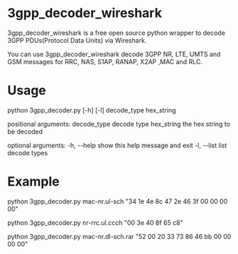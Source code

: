 # 3gpp_decoder_wireshark

3gpp_decoder_wireshark is a free open source python wrapper to decode 3GPP PDUs(Protocol Data Units) via Wireshark.

You can use 3gpp_decoder_wireshark decode 3GPP NR, LTE, UMTS and GSM messages for RRC, NAS, S1AP, RANAP, X2AP ,MAC and RLC.

# Usage

python 3gpp_decoder.py [-h] [-l] decode_type hex_string

positional arguments:
  decode_type  decode type
  hex_string   the hex string to be decoded

optional arguments:
  -h, --help   show this help message and exit
  -l, --list   list decode types

# Example
python 3gpp_decoder.py mac-nr.ul-sch "34 1e 4e 8c 47 2e 46 3f 00 00 00 00"

python 3gpp_decoder.py nr-rrc.ul.ccch "00 3e 40 8f 65 c8"

python 3gpp_decoder.py mac-nr.dl-sch.rar "52 00 20 33 73 86 46 bb 00 00 00 00"
